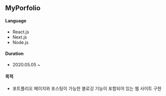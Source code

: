 ## MyPorfolio
#### Language
+ React.js
+ Next.js
+ Node.js

#### Duration
+ 2020.05.05 ~ 

#### 목적
+ 포트폴리오 페이지와 포스팅이 가능한 블로깅 기능이 포함되어 있는 웹 사이트 구현
